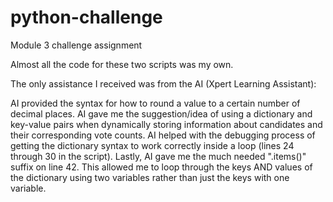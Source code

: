 # python-challenge
Module 3 challenge assignment


Almost all the code for these two scripts was my own. 

The only assistance I received was from the AI (Xpert Learning Assistant):

  AI provided the syntax for how to round a value to a certain number of decimal places.
  AI gave me the suggestion/idea of using a dictionary and key-value pairs when dynamically storing information about candidates and their corresponding vote counts.
  AI helped with the debugging process of getting the dictionary syntax to work correctly inside a loop (lines 24 through 30 in the script).
  Lastly, AI gave me the much needed ".items()" suffix on line 42. This allowed me to loop through the keys AND values of the dictionary using two variables rather than just the keys with one variable.
